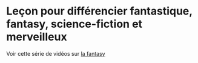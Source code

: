 # Leçon pour différencier fantastique, fantasy, science-fiction et merveilleux

Voir cette série de vidéos sur [la fantasy](https://vimeo.com/383046280)